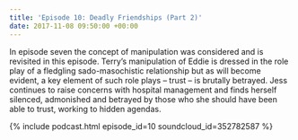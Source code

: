 ```yaml
---
title: 'Episode 10: Deadly Friendships (Part 2)'
date: 2017-11-08 09:50:00 +00:00
---
```


In episode seven the concept of manipulation was considered and is revisited in this episode. Terry’s manipulation of Eddie is dressed in the role play of a fledgling sado-masochistic relationship but as will become evident, a key element of such role plays – trust – is brutally betrayed. Jess continues to raise concerns with hospital management and finds herself silenced, admonished and betrayed by those who she should have been able to trust, working to hidden agendas.

{% include podcast.html episode_id=10 soundcloud_id=352782587 %}